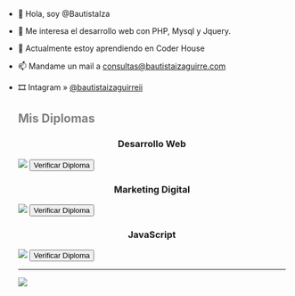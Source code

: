 - 👋 Hola, soy @BautistaIza
- 👀 Me interesa el desarrollo web con PHP, Mysql y Jquery.
- 🌱 Actualmente estoy aprendiendo en Coder House 
- 📫 Mandame un mail a consultas@bautistaizaguirre.com
- 🎞 Intagram » <a href="https://www.instagram.com/bautistaizaguirreii/">@bautistaizaguirreii<a>

  <h2 style="color:gray">Mis Diplomas</h2>
  <h3 style="text-align:center">Desarrollo Web</h3>
  <img src="https://diplomas.bautistaizaguirre.com/desarrollo.png">
  <a target="_blank" href="https://www.coderhouse.com/certificados/60c7c0b918312b04bd204561"><button type="button" class="btn btn-outline-light boton">Verificar Diploma</button></a>
  <br>
  <h3 style="text-align:center">Marketing Digital</h3>
  <img src="https://diplomas.bautistaizaguirre.com/marketing.png">
  <a target="_blank" href="https://www.coderhouse.com/certificados/6135eea77ed2bd001184de67"><button type="button" class="btn btn-outline-light boton">Verificar Diploma</button></a>
  <br>
  <h3 style="text-align:center">JavaScript</h3>
  <img src="https://i.imgur.com/ZAJI0Jg.png">
  <a target="_blank" href="https://www.coderhouse.com/certificados/6213a01a122ffb00702303a5"><button type="button" class="btn btn-outline-light boton">Verificar Diploma</button></a>
  <hr>
  <img src="https://c.tenor.com/hkEk2W7w1GgAAAAi/minecraft.gif">
